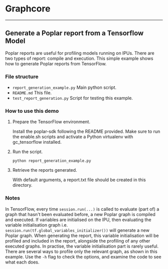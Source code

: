 # Graphcore

---
## Generate a Poplar report from a Tensorflow Model

Poplar reports are useful for profiling models running on IPUs. There are two types of report: compile and execution.
This simple example shows how to generate Poplar reports from TensorFlow.

### File structure

* `report_generation_example.py` Main python script.
* `README.md` This file.
* `test_report_generation.py` Script for testing this example.

### How to use this demo

1) Prepare the TensorFlow environment.

   Install the poplar-sdk following the README provided. Make sure to run the enable.sh scripts and activate a Python virtualenv with gc_tensorflow installed.

2) Run the script.

   `python report_generation_example.py`

3) Retrieve the reports generated.

   With default arguments, a report.txt file should be created in this directory.

### Notes

In TensorFlow, every time `session.run(...)` is called to evaluate (part of) a graph that hasn't been evaluated before, a new Poplar graph is compiled and executed.
If variables are initialised on the IPU, then evaluating the variable initialisation graph i.e. `session.run(tf.global_variables_initializer())` will generate a new Poplar graph.
When generating the report, this variable initialisation will be profiled and included in the report, alongside the profiling of any other executed graphs.
In practise, the variable initialisation part is rarely useful. There are several ways to profile only the relevant graph, as shown in this example. Use the `-h` flag to check the options, and examine the code to see what each does.
